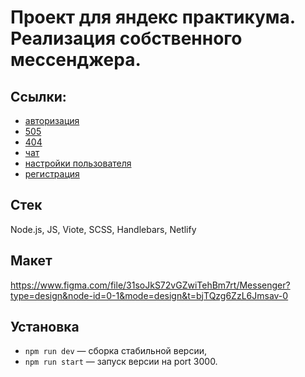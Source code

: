 # Проект для яндекс практикума. Реализация собственного мессенджера.
## Ссылки:
- [авторизация](https://messengerpk.netlify.app/login)
- [505](https://messengerpk.netlify.app/500)
- [404](https://messengerpk.netlify.app/*)
- [чат](https://messengerpk.netlify.app/chats)
- [настройки пользователя](https://messengerpk.netlify.app/settings)
- [регистрация](https://messengerpk.netlify.app/reg)
## Стек
Node.js, JS, Viote, SCSS, Handlebars, Netlify 
## Макет
https://www.figma.com/file/31soJkS72vGZwiTehBm7rt/Messenger?type=design&node-id=0-1&mode=design&t=bjTQzg6ZzL6Jmsav-0
## Установка
- `npm run dev` — сборка стабильной версии,
- `npm run start` — запуск версии на port 3000.